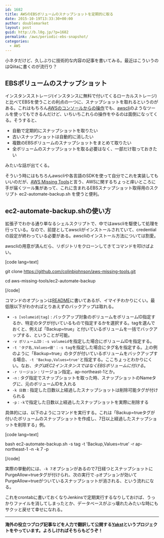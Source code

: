 ```yaml
---
id: 1682
title: AWSのEBSボリュームのスナップショットを定期的に取る
date: 2015-10-19T13:33:30+00:00
author: doublemarket
layout: post
guid: http://b.l0g.jp/?p=1682
permalink: /aws/periodic-ebs-snapshot/
categories:
  - AWS
---
```


小ネタだけど、久しぶりに技術的な内容の記事を書いてみる。最近はこういうのはQiitaに書くのが流行り？

## EBSボリュームのスナップショット

インスタンスストレージ(インスタンスに無料で付いてくるローカルストレージ)と比べてEBSを使うことの利点の一つに、スナップショットを取れるというのがある。これはもちろん[AWSのコンソールからの操作](http://docs.aws.amazon.com/ja_jp/AWSEC2/latest/UserGuide/ebs-creating-snapshot.html)でも、[awscli](https://aws.amazon.com/jp/cli/)のようなツールを使ってもできるんだけど、いちいちこれらの操作をやるのは面倒になってくる。そうすると、

  * 自動で定期的にスナップショットを取りたい
  * 古いスナップショットは自動的に消したい
  * 複数のEBSボリュームのスナップショットをまとめて取りたい
  * 全ボリュームのスナップショットを取る必要はなく、一部だけ取っておきたい

みたいな話が出てくる。

そういう時にはもちろんawscliや各言語のSDKを使って自分でこれを実装してもいいのだが、[AWS Missing Tools](https://github.com/colinbjohnson/aws-missing-tools)と言う、AWSに関するちょっと痒いところに手が届くツール集があって、これに含まれるEBSスナップショット取得用のスクリプト ec2-automate-backup.sh を使うと便利。

## ec2-automate-backup.shの使い方

拡張子でわかる通り単なるシェルスクリプトで、中ではawscliを駆使して処理を行っている。なので、前提としてawscliがインストールされていて、credentialの設定が終わっている必要がある。awscliのインストール方法については割愛。

awscliの用意が済んだら、リポジトリをクローンしてきてコマンドを叩けばよい。

[code lang=text]
  
git clone https://github.com/colinbjohnson/aws-missing-tools.git
  
cd aws-missing-tools/ec2-automate-backup
  
[/code]

コマンドのオプションは[README](https://github.com/colinbjohnson/aws-missing-tools/tree/master/ec2-automate-backup)に書いてあるが、イマイチわかりにくい。最低限以下がわかればとりあえずのバックアップは取れる。

  * `-s [volumeid|tag]` : バックアップ対象のボリュームをボリュームID指定するか、特定のタグが付いているもので指定するかを選択する。tagを選んでおくと、例えば「Backup=true」と付いているボリュームを一括でバックアップする、ということが可能。
  * `-v ボリュームID` : `-s volumeid`を指定した場合にボリュームIDを指定する。
  * `-t 'タグ名,Values=値'` : `-s tag`を指定した場合にタグ名を指定する。上の例のように「Backup=true」のタグが付いているボリュームをバックアップする場合、`-t 'Backup,Values=true'`と指定する。ここちょっとわかりにくい。なお、_タグはEC2インスタンスではなくEBSボリュームに付ける_。
  * `-r リージョン` : リージョン指定。ap-northeast-1とか。
  * `-n` : タグ指定でスナップショットを取った時、スナップショットのNameタグに、元のボリュームIDを入れる
  * `-k 日数` : 指定した日数以上経過したスナップショットは削除可能タグが付けられる
  * `-p` : `-k`で指定した日数以上経過したスナップショットを実際に削除する

具体的には、以下のようにコマンドを実行する。これは「Backup=trueタグが付いたボリュームのスナップショットを作成し、7日以上経過したスナップショットを削除する」例。

[code lang=text]
  
bash ec2-automate-backup.sh -s tag -t 'Backup,Values=true' -r ap-northeast-1 -n -k 7 -p
  
[/code]

実際の挙動的には、`-k 7`オプションがあるので7日経つとスナップショットにPurgeAllow=trueタグが付けられ、次の実行で`-p`オプションが効いてPurgeAllow=trueがついているスナップショットが消される、という流れになる。

これをcrontabに書いておくなりJenkinsで定期実行するなりしておけば、うっかりファイルを消してしまったとか、データベースがぶっ壊れたみたいな時にもサクッと戻せて幸せになれる。

* * *

**海外の役立つブログ記事などを人力で翻訳して公開する[Yakst](https://yakst.com/ja)というプロジェクトをやっています。よろしければそちらもどうぞ！**
